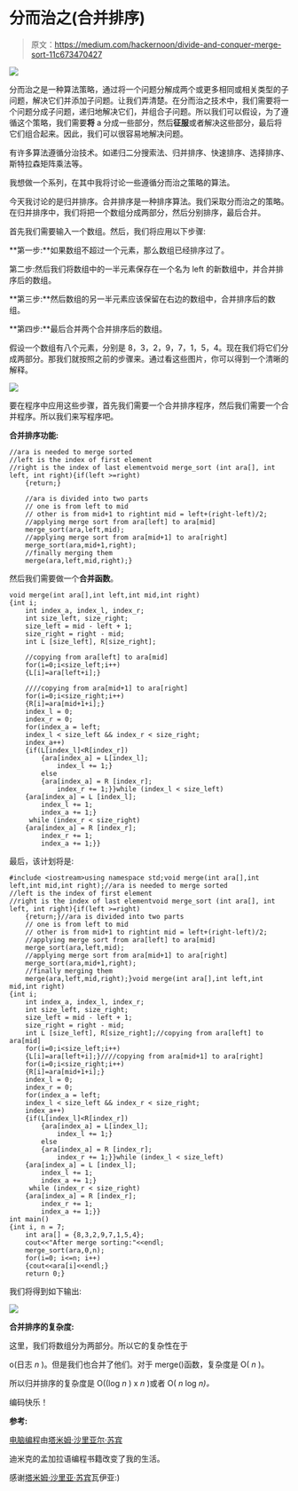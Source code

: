 # 分而治之(合并排序)

> 原文：<https://medium.com/hackernoon/divide-and-conquer-merge-sort-11c673470427>

![](img/a711cec9c5a1b2923d3ac524652057ec.png)

分而治之是一种算法策略，通过将一个问题分解成两个或更多相同或相关类型的子问题，解决它们并添加子问题。让我们弄清楚。在分而治之技术中，我们需要将一个问题分成子问题，递归地解决它们，并组合子问题。所以我们可以假设，为了遵循这个策略，我们需要**将** a 分成一些部分，然后**征服**或者解决这些部分，最后将它们组合起来。因此，我们可以很容易地解决问题。

有许多算法遵循分治技术。如递归二分搜索法、归并排序、快速排序、选择排序、斯特拉森矩阵乘法等。

我想做一个系列，在其中我将讨论一些遵循分而治之策略的算法。

今天我讨论的是归并排序。合并排序是一种排序算法。我们采取分而治之的策略。在归并排序中，我们将把一个数组分成两部分，然后分别排序，最后合并。

首先我们需要输入一个数组。然后，我们将应用以下步骤:

**第一步:**如果数组不超过一个元素，那么数组已经排序过了。

第二步:然后我们将数组中的一半元素保存在一个名为 left 的新数组中，并合并排序后的数组。

**第三步:**然后数组的另一半元素应该保留在右边的数组中，合并排序后的数组。

**第四步:**最后合并两个合并排序后的数组。

假设一个数组有八个元素，分别是 8，3，2，9，7，1，5，4。现在我们将它们分成两部分。那我们就按照之前的步骤来。通过看这些图片，你可以得到一个清晰的解释。

![](img/a7173a802fa815fcc7163fad339b561c.png)

要在程序中应用这些步骤，首先我们需要一个合并排序程序，然后我们需要一个合并程序。所以我们来写程序吧。

**合并排序功能:**

```
//ara is needed to merge sorted
//left is the index of first element
//right is the index of last elementvoid merge_sort (int ara[], int left, int right){if(left >=right)
    {return;}

    //ara is divided into two parts
    // one is from left to mid
    // other is from mid+1 to rightint mid = left+(right-left)/2;
    //applying merge sort from ara[left] to ara[mid]
    merge_sort(ara,left,mid);
    //applying merge sort from ara[mid+1] to ara[right]
    merge_sort(ara,mid+1,right);
    //finally merging them
    merge(ara,left,mid,right);}
```

然后我们需要做一个**合并函数**。

```
void merge(int ara[],int left,int mid,int right)
{int i;
    int index_a, index_l, index_r;
    int size_left, size_right;
    size_left = mid - left + 1;
    size_right = right - mid;
    int L [size_left], R[size_right];

    //copying from ara[left] to ara[mid]
    for(i=0;i<size_left;i++)
    {L[i]=ara[left+i];}

    ////copying from ara[mid+1] to ara[right]
    for(i=0;i<size_right;i++)
    {R[i]=ara[mid+1+i];}
    index_l = 0;
    index_r = 0;
    for(index_a = left;
    index_l < size_left && index_r < size_right;
    index_a++)
    {if(L[index_l]<R[index_r])
        {ara[index_a] = L[index_l];
            index_l += 1;}
        else
        {ara[index_a] = R [index_r];
            index_r += 1;}}while (index_l < size_left)
    {ara[index_a] = L [index_l];
        index_l += 1;
        index_a += 1;}
     while (index_r < size_right)
    {ara[index_a] = R [index_r];
        index_r += 1;
        index_a += 1;}}
```

最后，该计划将是:

```
#include <iostream>using namespace std;void merge(int ara[],int left,int mid,int right);//ara is needed to merge sorted
//left is the index of first element
//right is the index of last elementvoid merge_sort (int ara[], int left, int right){if(left >=right)
    {return;}//ara is divided into two parts
    // one is from left to mid
    // other is from mid+1 to rightint mid = left+(right-left)/2;
    //applying merge sort from ara[left] to ara[mid]
    merge_sort(ara,left,mid);
    //applying merge sort from ara[mid+1] to ara[right]
    merge_sort(ara,mid+1,right);
    //finally merging them
    merge(ara,left,mid,right);}void merge(int ara[],int left,int mid,int right)
{int i;
    int index_a, index_l, index_r;
    int size_left, size_right;
    size_left = mid - left + 1;
    size_right = right - mid;
    int L [size_left], R[size_right];//copying from ara[left] to ara[mid]
    for(i=0;i<size_left;i++)
    {L[i]=ara[left+i];}////copying from ara[mid+1] to ara[right]
    for(i=0;i<size_right;i++)
    {R[i]=ara[mid+1+i];}
    index_l = 0;
    index_r = 0;
    for(index_a = left;
    index_l < size_left && index_r < size_right;
    index_a++)
    {if(L[index_l]<R[index_r])
        {ara[index_a] = L[index_l];
            index_l += 1;}
        else
        {ara[index_a] = R [index_r];
            index_r += 1;}}while (index_l < size_left)
    {ara[index_a] = L [index_l];
        index_l += 1;
        index_a += 1;}
     while (index_r < size_right)
    {ara[index_a] = R [index_r];
        index_r += 1;
        index_a += 1;}}
int main()
{int i, n = 7;
    int ara[] = {8,3,2,9,7,1,5,4};
    cout<<"After merge sorting:"<<endl;
    merge_sort(ara,0,n);
    for(i=0; i<=n; i++)
    {cout<<ara[i]<<endl;}
    return 0;}
```

我们将得到如下输出:

![](img/ffeba2812939ba3375e0f5708405450d.png)

**合并排序的复杂度:**

这里，我们将数组分为两部分。所以它的复杂性在于

o(日志 *n* )。但是我们也合并了他们。对于 merge()函数，复杂度是 O( *n* )。

所以归并排序的复杂度是 O((log *n* ) x *n* )或者 O( *n* log *n)。*

编码快乐！

**参考:**

[电脑编程](http://dimik.pub/book/245/computer-programming-3-data-structure-algorithm-by-tamim-shahriar)由[塔米姆·沙里亚尔·苏宾](https://medium.com/u/efa50d3355e6?source=post_page-----11c673470427--------------------------------)

迪米克的孟加拉语编程书籍改变了我的生活。

感谢[塔米姆·沙里亚·苏宾](https://medium.com/u/efa50d3355e6?source=post_page-----11c673470427--------------------------------)瓦伊亚:)